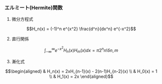 ### エルミート(Hermite)関数
1. 微分方程式
```math
H_n(x) = (-1)^n e^{x^2} \frac{d^n}{dx^n} e^{-x^2}
```
2. 直行関係
```math
\int^{\infty}_{-\infty} e^{-x^2}H_n(x) H_m(x) dx = \pi 2^n n! \delta{n, m}
```
3. 漸化式
```math
\begin{aligned}
& H_n(x) = 2xH_{n-1}(x) - 2(n-1)H_{n-2}(x) \\
& H_0(x) = 1 \\
& H_1(x) = 2x
\end{aligned}
```